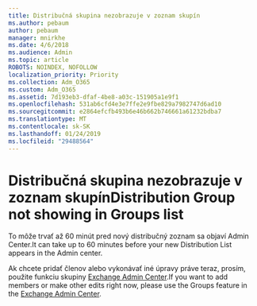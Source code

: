 ```yaml
---
title: Distribučná skupina nezobrazuje v zoznam skupín
ms.author: pebaum
author: pebaum
manager: mnirkhe
ms.date: 4/6/2018
ms.audience: Admin
ms.topic: article
ROBOTS: NOINDEX, NOFOLLOW
localization_priority: Priority
ms.collection: Adm_O365
ms.custom: Adm_O365
ms.assetid: 7d193eb3-dfaf-4be8-a03c-151905a1e9f1
ms.openlocfilehash: 531ab6cfd4e3e7ffe2e9fbe829a7982747d6ad10
ms.sourcegitcommit: e2864efcfb493b6e46b662b746661a61232bdba7
ms.translationtype: MT
ms.contentlocale: sk-SK
ms.lasthandoff: 01/24/2019
ms.locfileid: "29488564"
---
```

# <a name="distribution-group-not-showing-in-groups-list"></a><span data-ttu-id="e3be7-102">Distribučná skupina nezobrazuje v zoznam skupín</span><span class="sxs-lookup"><span data-stu-id="e3be7-102">Distribution Group not showing in Groups list</span></span>

<span data-ttu-id="e3be7-103">To môže trvať až 60 minút pred nový distribučný zoznam sa objaví Admin Center.</span><span class="sxs-lookup"><span data-stu-id="e3be7-103">It can take up to 60 minutes before your new Distribution List appears in the Admin center.</span></span>
  
<span data-ttu-id="e3be7-104">Ak chcete pridať členov alebo vykonávať iné úpravy práve teraz, prosím, použite funkciu skupiny [Exchange Admin Center](https://outlook.office365.com/ecp/?rfr=Admin_o365&amp;exsvurl=1).</span><span class="sxs-lookup"><span data-stu-id="e3be7-104">If you want to add members or make other edits right now, please use the Groups feature in the [Exchange Admin Center](https://outlook.office365.com/ecp/?rfr=Admin_o365&amp;exsvurl=1).</span></span>
  

